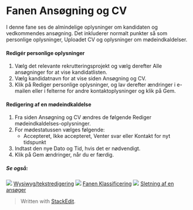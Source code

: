 # Fanen Ansøgning og CV

I denne fane ses de almindelige oplysninger om kandidaten og vedkommendes ansøgning. Det inkluderer normalt punkter så som personlige oplysninger, Uploadet CV og oplysninger om mødeindkaldelser.

#### Redigér personlige oplysninger

1.  Vælg det relevante rekrutteringsprojekt og vælg derefter  Alle ansøgninger  for at vise kandidatlisten.
2.  Vælg kandidatnavn for at vise siden  Ansøgning og CV.
3.  Klik på  Rediger personlige oplysninger, og lav derefter ændringer i e-mailen eller i felterne for andre kontaktoplysninger og klik på  Gem.

#### Redigering af en mødeindkaldelse

1.  Fra siden  Ansøgning og CV  ændres de følgende  Rediger mødeindkaldelses-oplysninger.
2.  For mødestatussen vælges følgende:
    -   Accepteret,  Ikke accepteret,  Venter svar  eller  Kontakt for nyt tidspunkt
3.  Indtast den nye  Dato  og  Tid, hvis det er nødvendigt.
4.  Klik på  Gem ændringer, når du er færdig.

##### Se også:

![](../Resources/Images/icon-document-link.png)  [Wysiwyg/tekstredigering](wysiwyg_text_editor.htm)
![](../Resources/Images/icon-document-link.png)  [Fanen Klassificering](classification_tab.htm)
![](../Resources/Images/icon-document-link.png)  [Sletning af en ansøger](deleting_an_applicant.htm)


> Written with [StackEdit](https://stackedit.io/).
<!--stackedit_data:
eyJoaXN0b3J5IjpbLTEwNjE2OTY4NjVdfQ==
-->